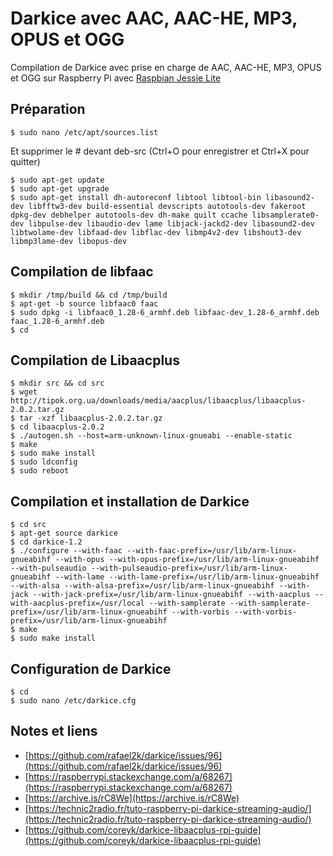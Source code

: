 # Darkice avec AAC, AAC-HE, MP3, OPUS et OGG

Compilation de Darkice avec prise en charge de AAC, AAC-HE, MP3, OPUS et OGG sur Raspberry Pi avec [Raspbian Jessie Lite](http://ftp.jaist.ac.jp/pub/raspberrypi/raspbian_lite/images/raspbian_lite-2017-07-05/)

## Préparation

    $ sudo nano /etc/apt/sources.list
    
Et supprimer le # devant deb-src (Ctrl+O pour enregistrer et Ctrl+X pour quitter)

    $ sudo apt-get update
    $ sudo apt-get upgrade
    $ sudo apt-get install dh-autoreconf libtool libtool-bin libasound2-dev libfftw3-dev build-essential devscripts autotools-dev fakeroot dpkg-dev debhelper autotools-dev dh-make quilt ccache libsamplerate0-dev libpulse-dev libaudio-dev lame libjack-jackd2-dev libasound2-dev libtwolame-dev libfaad-dev libflac-dev libmp4v2-dev libshout3-dev libmp3lame-dev libopus-dev

## Compilation de libfaac

    $ mkdir /tmp/build && cd /tmp/build
    $ apt-get -b source libfaac0 faac
    $ sudo dpkg -i libfaac0_1.28-6_armhf.deb libfaac-dev_1.28-6_armhf.deb faac_1.28-6_armhf.deb
    $ cd

## Compilation de Libaacplus

    $ mkdir src && cd src
    $ wget http://tipok.org.ua/downloads/media/aacplus/libaacplus/libaacplus-2.0.2.tar.gz
    $ tar -xzf libaacplus-2.0.2.tar.gz
    $ cd libaacplus-2.0.2
    $ ./autogen.sh --host=arm-unknown-linux-gnueabi --enable-static
    $ make
    $ sudo make install
    $ sudo ldconfig
    $ sudo reboot

## Compilation et installation de Darkice

    $ cd src
    $ apt-get source darkice
    $ cd darkice-1.2
    $ ./configure --with-faac --with-faac-prefix=/usr/lib/arm-linux-gnueabihf --with-opus --with-opus-prefix=/usr/lib/arm-linux-gnueabihf --with-pulseaudio --with-pulseaudio-prefix=/usr/lib/arm-linux-gnueabihf --with-lame --with-lame-prefix=/usr/lib/arm-linux-gnueabihf --with-alsa --with-alsa-prefix=/usr/lib/arm-linux-gnueabihf --with-jack --with-jack-prefix=/usr/lib/arm-linux-gnueabihf --with-aacplus --with-aacplus-prefix=/usr/local --with-samplerate --with-samplerate-prefix=/usr/lib/arm-linux-gnueabihf --with-vorbis --with-vorbis-prefix=/usr/lib/arm-linux-gnueabihf
    $ make
    $ sudo make install

## Configuration de Darkice

    $ cd
    $ sudo nano /etc/darkice.cfg
    
## Notes et liens 

- [https://github.com/rafael2k/darkice/issues/96](https://github.com/rafael2k/darkice/issues/96)
- [https://raspberrypi.stackexchange.com/a/68267](https://raspberrypi.stackexchange.com/a/68267)
- [https://archive.is/rC8We](https://archive.is/rC8We)
- [https://technic2radio.fr/tuto-raspberry-pi-darkice-streaming-audio/](https://technic2radio.fr/tuto-raspberry-pi-darkice-streaming-audio/)
- [https://github.com/coreyk/darkice-libaacplus-rpi-guide](https://github.com/coreyk/darkice-libaacplus-rpi-guide)

